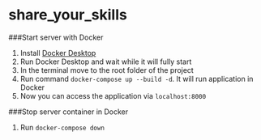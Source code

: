 # share_your_skills

###Start server with Docker

1. Install [Docker Desktop](https://www.docker.com/products/docker-desktop/)
2. Run Docker Desktop and wait while it will fully start
3. In the terminal move to the root folder of the project
4. Run command `docker-compose up --build -d`. It will run application in Docker
5. Now you can access the application via `localhost:8000`

###Stop server container in Docker

1. Run `docker-compose down`
